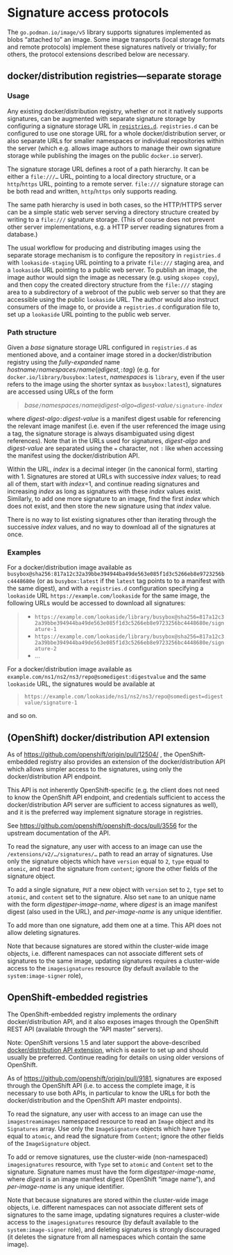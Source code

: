 # Signature access protocols

The `go.podman.io/image/v5` library supports signatures implemented as blobs “attached to” an image.
Some image transports (local storage formats and remote protocols) implement these signatures natively
or trivially; for others, the protocol extensions described below are necessary.

## docker/distribution registries—separate storage

### Usage

Any existing docker/distribution registry, whether or not it natively supports signatures,
can be augmented with separate signature storage by configuring a signature storage URL in [`registries.d`](containers-registries.d.md).
`registries.d` can be configured to use one storage URL for a whole docker/distribution server,
or also separate URLs for smaller namespaces or individual repositories within the server
(which e.g. allows image authors to manage their own signature storage while publishing
the images on the public `docker.io` server).

The signature storage URL defines a root of a path hierarchy.
It can be either a `file:///…` URL, pointing to a local directory structure,
or a `http`/`https` URL, pointing to a remote server.
`file:///` signature storage can be both read and written, `http`/`https` only supports reading.

The same path hierarchy is used in both cases, so the HTTP/HTTPS server can be
a simple static web server serving a directory structure created by writing to a `file:///` signature storage.
(This of course does not prevent other server implementations,
e.g. a HTTP server reading signatures from a database.)

The usual workflow for producing and distributing images using the separate storage mechanism
is to configure the repository in `registries.d` with `lookaside-staging` URL pointing to a private
`file:///` staging area, and a `lookaside` URL pointing to a public web server.
To publish an image, the image author would sign the image as necessary (e.g. using `skopeo copy`),
and then copy the created directory structure from the `file:///` staging area
to a subdirectory of a webroot of the public web server so that they are accessible using the public `lookaside` URL.
The author would also instruct consumers of the image to, or provide a `registries.d` configuration file to,
set up a `lookaside` URL pointing to the public web server.

### Path structure

Given a _base_ signature storage URL configured in `registries.d` as mentioned above,
and a container image stored in a docker/distribution registry using the _fully-expanded_ name
_hostname_`/`_namespaces_`/`_name_{`@`_digest_,`:`_tag_} (e.g. for `docker.io/library/busybox:latest`,
_namespaces_ is `library`, even if the user refers to the image using the shorter syntax as `busybox:latest`),
signatures are accessed using URLs of the form
> _base_`/`_namespaces_`/`_name_`@`_digest-algo_`=`_digest-value_`/signature-`_index_

where _digest-algo_`:`_digest-value_ is a manifest digest usable for referencing the relevant image manifest
(i.e. even if the user referenced the image using a tag,
the signature storage is always disambiguated using digest references).
Note that in the URLs used for signatures,
_digest-algo_ and _digest-value_ are separated using the `=` character,
not `:` like when accessing the manifest using the docker/distribution API.

Within the URL, _index_ is a decimal integer (in the canonical form), starting with 1.
Signatures are stored at URLs with successive _index_ values; to read all of them, start with _index_=1,
and continue reading signatures and increasing _index_ as long as signatures with these _index_ values exist.
Similarly, to add one more signature to an image, find the first _index_ which does not exist, and
then store the new signature using that _index_ value.

There is no way to list existing signatures other than iterating through the successive _index_ values,
and no way to download all of the signatures at once.

### Examples

For a docker/distribution image available as `busybox@sha256:817a12c32a39bbe394944ba49de563e085f1d3c5266eb8e9723256bc4448680e`
(or as `busybox:latest` if the `latest` tag points to to a manifest with the same digest),
and with a `registries.d` configuration specifying a `lookaside` URL `https://example.com/lookaside` for the same image,
the following URLs would be accessed to download all signatures:
> - `https://example.com/lookaside/library/busybox@sha256=817a12c32a39bbe394944ba49de563e085f1d3c5266eb8e9723256bc4448680e/signature-1`
> - `https://example.com/lookaside/library/busybox@sha256=817a12c32a39bbe394944ba49de563e085f1d3c5266eb8e9723256bc4448680e/signature-2`
> - …

For a docker/distribution image available as `example.com/ns1/ns2/ns3/repo@somedigest:digestvalue` and the same
`lookaside` URL, the signatures would be available at
> `https://example.com/lookaside/ns1/ns2/ns3/repo@somedigest=digestvalue/signature-1`

and so on.

## (OpenShift) docker/distribution API extension

As of https://github.com/openshift/origin/pull/12504/ , the OpenShift-embedded registry also provides
an extension of the docker/distribution API which allows simpler access to the signatures,
using only the docker/distribution API endpoint.

This API is not inherently OpenShift-specific (e.g. the client does not need to know the OpenShift API endpoint,
and credentials sufficient to access the docker/distribution API server are sufficient to access signatures as well),
and it is the preferred way implement signature storage in registries.

See https://github.com/openshift/openshift-docs/pull/3556 for the upstream documentation of the API.

To read the signature, any user with access to an image can use the `/extensions/v2/…/signatures/…`
path to read an array of signatures.  Use only the signature objects
which have `version` equal to `2`, `type` equal to `atomic`, and read the signature from `content`;
ignore the other fields of the signature object.

To add a single signature, `PUT` a new object with `version` set to `2`, `type` set to `atomic`,
and `content` set to the signature.  Also set `name` to an unique name with the form
_digest_`@`_per-image-name_, where _digest_ is an image manifest digest (also used in the URL),
and _per-image-name_ is any unique identifier.

To add more than one signature, add them one at a time.  This API does not allow deleting signatures.

Note that because signatures are stored within the cluster-wide image objects,
i.e. different namespaces can not associate different sets of signatures to the same image,
updating signatures requires a cluster-wide access to the `imagesignatures` resource
(by default available to the `system:image-signer` role),

## OpenShift-embedded registries

The OpenShift-embedded registry implements the ordinary docker/distribution API,
and it also exposes images through the OpenShift REST API (available through the “API master” servers).

Note: OpenShift versions 1.5 and later support the above-described [docker/distribution API extension](#openshift-dockerdistribution-api-extension),
which is easier to set up and should usually be preferred.
Continue reading for details on using older versions of OpenShift.

As of https://github.com/openshift/origin/pull/9181,
signatures are exposed through the OpenShift API
(i.e. to access the complete image, it is necessary to use both APIs,
in particular to know the URLs for both the docker/distribution and the OpenShift API master endpoints).

To read the signature, any user with access to an image can use the `imagestreamimages` namespaced
resource to read an `Image` object and its `Signatures` array.  Use only the `ImageSignature` objects
which have `Type` equal to `atomic`, and read the signature from `Content`; ignore the other fields of
the `ImageSignature` object.

To add or remove signatures, use the cluster-wide (non-namespaced) `imagesignatures` resource,
with `Type` set to `atomic` and `Content` set to the signature.  Signature names must have the form
_digest_`@`_per-image-name_, where _digest_ is an image manifest digest (OpenShift “image name”),
and _per-image-name_ is any unique identifier.

Note that because signatures are stored within the cluster-wide image objects,
i.e. different namespaces can not associate different sets of signatures to the same image,
updating signatures requires a cluster-wide access to the `imagesignatures` resource
(by default available to the `system:image-signer` role),
and deleting signatures is strongly discouraged
(it deletes the signature from all namespaces which contain the same image).
